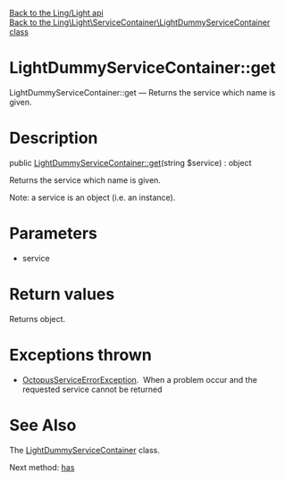 [Back to the Ling/Light api](https://github.com/lingtalfi/Light/blob/master/doc/api/Ling/Light.md)<br>
[Back to the Ling\Light\ServiceContainer\LightDummyServiceContainer class](https://github.com/lingtalfi/Light/blob/master/doc/api/Ling/Light/ServiceContainer/LightDummyServiceContainer.md)


LightDummyServiceContainer::get
================



LightDummyServiceContainer::get — Returns the service which name is given.




Description
================


public [LightDummyServiceContainer::get](https://github.com/lingtalfi/Light/blob/master/doc/api/Ling/Light/ServiceContainer/LightDummyServiceContainer/get.md)(string $service) : object




Returns the service which name is given.

Note: a service is an object (i.e. an instance).




Parameters
================


- service

    


Return values
================

Returns object.


Exceptions thrown
================

- [OctopusServiceErrorException](https://github.com/lingtalfi/Octopus/blob/master/Exception/OctopusServiceErrorException.php).&nbsp;
When a problem occur and the requested service cannot be returned






See Also
================

The [LightDummyServiceContainer](https://github.com/lingtalfi/Light/blob/master/doc/api/Ling/Light/ServiceContainer/LightDummyServiceContainer.md) class.

Next method: [has](https://github.com/lingtalfi/Light/blob/master/doc/api/Ling/Light/ServiceContainer/LightDummyServiceContainer/has.md)<br>

